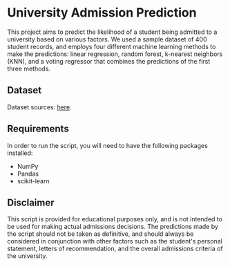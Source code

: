 # University Admission Prediction

This project aims to predict the likelihood of a student being admitted to a university based on various factors. We used a sample dataset of 400 student records, and employs four different machine learning methods to make the predictions: linear regression, random forest, k-nearest neighbors (KNN), and a voting regressor that combines the predictions of the first three methods.

## Dataset

Dataset sources: [here](https://www.kaggle.com/datasets/akshaydattatraykhare/data-for-admission-in-the-university).

## Requirements
In order to run the script, you will need to have the following packages installed:

* NumPy
* Pandas
* scikit-learn

## Disclaimer
This script is provided for educational purposes only, and is not intended to be used for making actual admissions decisions. The predictions made by the script should not be taken as definitive, and should always be considered in conjunction with other factors such as the student's personal statement, letters of recommendation, and the overall admissions criteria of the university.

